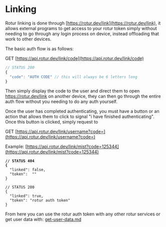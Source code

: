 # Linking

Rotur linking is done through [https://rotur.dev/link](https://rotur.dev/link), it allows external programs to get access to your rotur token simply without needing to go through any login process on device, instead offloading that work to other devices.

The basic auth flow is as follows:

GET [https://api.rotur.dev/link/code](https://api.rotur.dev/link/code)

```javascript
// STATUS 200
{
  "code": "AUTH CODE" // this will always be 6 letters long
}
```

Then simply display the code to the user and direct them to open https://rotur.dev/link on another device, they can then go through the entire auth flow without you needing to do any auth yourself.

Once the user has completed authenticating, you must have a button or an action that allows them to click to signal "i have finished authenticating". Once this button is clicked, simply request to

GET [https://api.rotur.dev/link/username?code=](https://api.rotur.dev/link/username?code=)

Example: [https://api.rotur.dev/link/mist?code=125344](https://api.rotur.dev/link/mist?code=125344)

<pre class="language-javascript"><code class="lang-javascript"><strong>// STATUS 404
</strong><strong>{
</strong>  "linked": false,
  "token":  ""
}

// STATUS 200
{
  "linked": true,
  "token": "rotur auth token"
}
</code></pre>

From here you can use the rotur auth token with any other rotur services or get user data with:  [get-user-data.md](../your-connection/authentication/get-user-data.md "mention")
